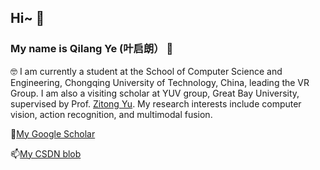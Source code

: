 ## Hi~ 👋

### My name is Qilang Ye (叶启朗） 👋

🤓 I am currently a student at the School of Computer Science and Engineering, Chongqing University of Technology, China, leading the VR Group. I am also a visiting scholar at YUV group, Great Bay University, supervised by Prof. [Zitong Yu](https://zitongyu.github.io/). My research interests include computer vision, action recognition, and multimodal fusion.

🌱[My Google Scholar](https://scholar.google.com/citations?hl=zh-CN&user=1joiJpUAAAAJ)

📫[My CSDN blob](https://blog.csdn.net/rikeilong?type=blog)

<!--
**rikeilong/rikeilong** is a ✨ _special_ ✨ repository because its `README.md` (this file) appears on your GitHub profile.

Here are some ideas to get you started:

- 🔭 I’m currently working on ...
- 🌱 I’m currently learning ...
- 👯 I’m looking to collaborate on ...
- 🤔 I’m looking for help with ...
- 💬 Ask me about ...
- 📫 How to reach me: ...
- 😄 Pronouns: ...
- ⚡ Fun fact: ...
-->

